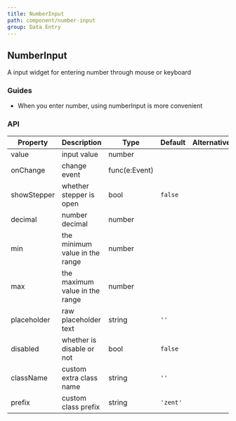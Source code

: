 ```yaml
---
title: NumberInput
path: component/number-input
group: Data Entry
---
```


## NumberInput

A input widget for entering number through mouse or keyboard

### Guides

- When you enter number, using numberInput is more convenient

### API

| Property           | Description              | Type            | Default      | Alternative                     | Required |
| ------------ | --------------- | ------------- | -------- | ----------------------- | ---- |
| value        | input value             | number        |          |                         | no    |
| onChange     | change event        | func(e:Event) |          |                         | no    |
| showStepper  | whether stepper is open         | bool        | `false` |                        | no    |
| decimal      | number decimal           | number        |          |                         | no    |
| min      | the minimum value in the range            | number        |          |                         | no    |
| max      | the maximum value in the range            | number        |          |                         | no    |
| placeholder  | raw placeholder text | string        | `''`     |                         | no    |
| disabled     | whether is disable or not            | bool          | `false`  |                         | no    |
| className    | custom extra class name        | string        | `''`     |                         | no    |
| prefix       | custom class prefix         | string        | `'zent'` |                         | no    |

<style>
.zent-number-input-wrapper {
	width: 200px;
	margin-bottom: 20px;
}
</style>
